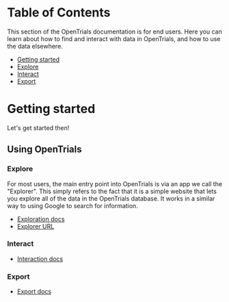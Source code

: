 # Table of Contents

This section of the OpenTrials documentation is for end users. Here you can learn about how to find and interact with data in OpenTrials, and how to use the data elsewhere.

- [Getting started](#getting-started)
- [Explore](explore/)
- [Interact](interact/)
- [Export](export/)

# Getting started

Let's get started then!


## Using OpenTrials

### Explore

For most users, the main entry point into OpenTrials is via an app we call the "Explorer". This simply refers to the fact that it is a simple website that lets you explore all of the data in the OpenTrials database. It works in a similar way to using Google to search for information.

- [Exploration docs](explore/)
- [Explorer URL](https://opentrials.net/)

### Interact

- [Interaction docs](interact/)

### Export

- [Export docs](export/)
